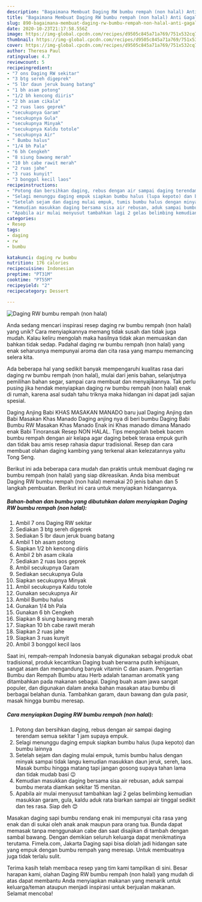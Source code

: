 ```yaml
---
description: "Bagaimana Membuat Daging RW bumbu rempah (non halal) Anti Gagal"
title: "Bagaimana Membuat Daging RW bumbu rempah (non halal) Anti Gagal"
slug: 890-bagaimana-membuat-daging-rw-bumbu-rempah-non-halal-anti-gagal
date: 2020-10-23T21:17:58.556Z
image: https://img-global.cpcdn.com/recipes/d9505c845a71a769/751x532cq70/daging-rw-bumbu-rempah-non-halal-foto-resep-utama.jpg
thumbnail: https://img-global.cpcdn.com/recipes/d9505c845a71a769/751x532cq70/daging-rw-bumbu-rempah-non-halal-foto-resep-utama.jpg
cover: https://img-global.cpcdn.com/recipes/d9505c845a71a769/751x532cq70/daging-rw-bumbu-rempah-non-halal-foto-resep-utama.jpg
author: Theresa Paul
ratingvalue: 4.7
reviewcount: 5
recipeingredient:
- "7 ons Daging RW sekitar"
- "3 btg sereh digeprek"
- "5 lbr daun jeruk buang batang"
- "1 bh asam potong"
- "1/2 bh kencong diiris"
- "2 bh asam cikala"
- "2 ruas laos geprek"
- "secukupnya Garam"
- "secukupnya Gula"
- "secukupnya Minyak"
- "secukupnya Kaldu totole"
- "secukupnya Air"
- " Bumbu halus"
- "1/4 bh Pala"
- "6 bh Cengkeh"
- "8 siung bawang merah"
- "10 bh cabe rawit merah"
- "2 ruas jahe"
- "3 ruas kunyit"
- "3 bonggol kecil laos"
recipeinstructions:
- "Potong dan bersihkan daging, rebus dengan air sampai daging terendam semua sekitar 1 jam supaya empuk."
- "Selagi menunggu daging empuk siapkan bumbu halus (lupa kepoto) dan bumbu lainnya"
- "Setelah sejam dan daging mulai empuk, tumis bumbu halus dengan minyak sampai tidak langu kemudian masukkan daun jeruk, sereh, laos. Masak bumbu hingga matang tapi jangan gosong supaya tahan lama dan tidak mudab basi 😉"
- "Kemudian masukkan daging bersama sisa air rebusan, aduk sampai bumbu merata diamkan sekitar 15 menitan."
- "Apabila air mulai menyusut tambahkan lagi 2 gelas belimbing kemudian masukkan garam, gula, kaldu aduk rata biarkan sampai air tinggal sedikit dan tes rasa. Siap deh 😊"
categories:
- Resep
tags:
- daging
- rw
- bumbu

katakunci: daging rw bumbu 
nutrition: 176 calories
recipecuisine: Indonesian
preptime: "PT31M"
cooktime: "PT55M"
recipeyield: "2"
recipecategory: Dessert

---
```



![Daging RW bumbu rempah (non halal)](https://img-global.cpcdn.com/recipes/d9505c845a71a769/751x532cq70/daging-rw-bumbu-rempah-non-halal-foto-resep-utama.jpg)

Anda sedang mencari inspirasi resep daging rw bumbu rempah (non halal) yang unik? Cara menyiapkannya memang tidak susah dan tidak juga mudah. Kalau keliru mengolah maka hasilnya tidak akan memuaskan dan bahkan tidak sedap. Padahal daging rw bumbu rempah (non halal) yang enak seharusnya mempunyai aroma dan cita rasa yang mampu memancing selera kita.

Ada beberapa hal yang sedikit banyak mempengaruhi kualitas rasa dari daging rw bumbu rempah (non halal), mulai dari jenis bahan, selanjutnya pemilihan bahan segar, sampai cara membuat dan menyajikannya. Tak perlu pusing jika hendak menyiapkan daging rw bumbu rempah (non halal) enak di rumah, karena asal sudah tahu triknya maka hidangan ini dapat jadi sajian spesial.

Daging Anjing Babi KHAS MASAKAN MANADO baru jual Daging Anjing dan Babi Masakan Khas Manado Daging anjing nya di beri bumbu Daging Babi Bumbu RW Masakan Khas Manado Enak ini Khas manado dimana Manado enak Babi Tinoransak Resep NON HALAL. Tips mengolah bebek bacem bumbu rempah dengan air kelapa agar daging bebek terasa empuk gurih dan tidak bau amis resep rahasia dapur tradisional. Resep dan cara membuat olahan daging kambing yang terkenal akan kelezatannya yaitu Tong Seng.


Berikut ini ada beberapa cara mudah dan praktis untuk membuat daging rw bumbu rempah (non halal) yang siap dikreasikan. Anda bisa membuat Daging RW bumbu rempah (non halal) memakai 20 jenis bahan dan 5 langkah pembuatan. Berikut ini cara untuk menyiapkan hidangannya.

<!--inarticleads1-->

##### Bahan-bahan dan bumbu yang dibutuhkan dalam menyiapkan Daging RW bumbu rempah (non halal):

1. Ambil 7 ons Daging RW sekitar
1. Sediakan 3 btg sereh digeprek
1. Sediakan 5 lbr daun jeruk buang batang
1. Ambil 1 bh asam potong
1. Siapkan 1/2 bh kencong diiris
1. Ambil 2 bh asam cikala
1. Sediakan 2 ruas laos geprek
1. Ambil secukupnya Garam
1. Sediakan secukupnya Gula
1. Siapkan secukupnya Minyak
1. Ambil secukupnya Kaldu totole
1. Gunakan secukupnya Air
1. Ambil  Bumbu halus
1. Gunakan 1/4 bh Pala
1. Gunakan 6 bh Cengkeh
1. Siapkan 8 siung bawang merah
1. Siapkan 10 bh cabe rawit merah
1. Siapkan 2 ruas jahe
1. Siapkan 3 ruas kunyit
1. Ambil 3 bonggol kecil laos


Saat ini, rempah-rempah Indonesia banyak digunakan sebagai produk obat tradisional, produk kecantikan Daging buah berwarna putih kehijauan, sangat asam dan mengandung banyak vitamin C dan asam. Pengertian Bumbu dan Rempah Bumbu atau Herb adalah tanaman aromatik yang ditambahkan pada makanan sebagai. Daging buah asam jawa sangat populer, dan digunakan dalam aneka bahan masakan atau bumbu di berbagai belahan dunia. Tambahkan garam, daun bawang dan gula pasir, masak hingga bumbu meresap. 

<!--inarticleads2-->

##### Cara menyiapkan Daging RW bumbu rempah (non halal):

1. Potong dan bersihkan daging, rebus dengan air sampai daging terendam semua sekitar 1 jam supaya empuk.
1. Selagi menunggu daging empuk siapkan bumbu halus (lupa kepoto) dan bumbu lainnya
1. Setelah sejam dan daging mulai empuk, tumis bumbu halus dengan minyak sampai tidak langu kemudian masukkan daun jeruk, sereh, laos. Masak bumbu hingga matang tapi jangan gosong supaya tahan lama dan tidak mudab basi 😉
1. Kemudian masukkan daging bersama sisa air rebusan, aduk sampai bumbu merata diamkan sekitar 15 menitan.
1. Apabila air mulai menyusut tambahkan lagi 2 gelas belimbing kemudian masukkan garam, gula, kaldu aduk rata biarkan sampai air tinggal sedikit dan tes rasa. Siap deh 😊


Masakan daging sapi bumbu rendang enak ini mempunyai cita rasa yang enak dan di sukai oleh anak anak maupun para orang tua. Bunda dapat memasak tanpa menggunakan cabe dan saat disajikan di tambah dengan sambal bawang. Dengan demikian seluruh keluarga dapat menikmatinya terutama. Fimela.com, Jakarta Daging sapi bisa diolah jadi hidangan sate yang empuk dengan bumbu rempah yang meresap. Untuk membuatnya juga tidak terlalu sulit. 

Terima kasih telah membaca resep yang tim kami tampilkan di sini. Besar harapan kami, olahan Daging RW bumbu rempah (non halal) yang mudah di atas dapat membantu Anda menyiapkan makanan yang menarik untuk keluarga/teman ataupun menjadi inspirasi untuk berjualan makanan. Selamat mencoba!

